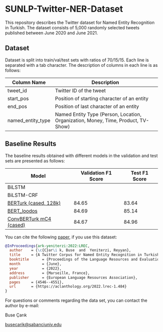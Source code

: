 # SUNLP-Twitter-NER-Dataset

This repository describes the Twitter dataset for Named Entity Recognition in Turkish. The dataset consists of 5,000 randomly selected tweets published between June 2020 and June 2021. 

## Dataset

Dataset is split into train/val/test sets with ratios of 70/15/15. Each line is separated with a tab character. The description of columns in each line is as follows:

| Column Name  | Description |
| ------------- | ------------- |
| tweet_id | Twitter ID of the tweet |
| start_pos | Position of starting character of an entity |
| end_pos | Position of last character of an entity |
| named_entity_type | Named Entity Type (Person, Location, Organization, Money, Time, Product, TV-Show) |


## Baseline Results

The baseline results obtained with different models in the validation and test sets are presented as follows: 

| Model                                                                                    | Validation F1 Score  | Test F1 Score
| ---------------------------------------------------------------------------------------- | -------------------- | -------------
| BiLSTM                                                                                   |                      | 
| BiLSTM-CRF                                                                               |                      | 
| [BERTurk (cased, 128k)](https://huggingface.co/dbmdz/bert-base-turkish-128k-cased)       | 84.65                | 83.64
| [BERT_loodos](https://huggingface.co/loodos/bert-base-turkish-cased)                     | 84.69                | 85.14
| [ConvBERTurk mC4 (cased)](https://huggingface.co/dbmdz/convbert-base-turkish-mc4-cased)  | 84.67                | 84.96

You can cite the following [paper](http://www.lrec-conf.org/proceedings/lrec2022/pdf/2022.lrec-1.484.pdf), if you use this dataset:

```bibtex
@InProceedings{ark-yeniterzi:2022:LREC,
  author    = {\c{C}ar\i k, Buse  and  Yeniterzi, Reyyan},
  title     = {A Twitter Corpus for Named Entity Recognition in Turkish},
  booktitle      = {Proceedings of the Language Resources and Evaluation Conference},
  month          = {June},
  year           = {2022},
  address        = {Marseille, France},
  publisher      = {European Language Resources Association},
  pages     = {4546--4551},
  url       = {https://aclanthology.org/2022.lrec-1.484}
}
```

For questions or comments regarding the data set, you can contact the author by e-mail:

Buse Çarık

busecarik@sabanciuniv.edu
